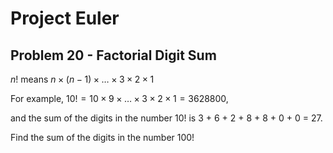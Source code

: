 # Project Euler

## Problem 20 - Factorial Digit Sum

$n!$ means $n \times (n − 1) \times \dots \times 3 \times 2 \times 1$

For example, $10! = 10 \times 9 \times \dots \times 3 \times 2 \times 1 = 3628800$,

and the sum of the digits in the number $10!$ is 3 + 6 + 2 + 8 + 8 + 0 + 0 = 27.

Find the sum of the digits in the number $100!$
